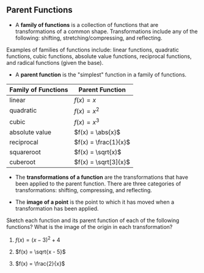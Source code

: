 Parent Functions
-------


* A **family of functions** is a collection of functions that are transformations of a common shape. Transformations include any of the following: shifting, stretching/compressing, and reflecting.

Examples of families of functions include: linear functions, quadratic functions, cubic functions, absolute value functions, reciprocal functions, and radical functions (given the base).

* A **parent function** is the "simplest" function in a family of functions.

| Family of Functions| Parent Function |
| --- | --- |
| linear | $f(x) = x$ |
| quadratic | $f(x) = x^2$ |
| cubic | $f(x) = x^3$ |
| absolute value | $f(x) = \abs{x}$ |
| reciprocal | $f(x) = \frac{1}{x}$ |
| squareroot | $f(x) = \sqrt{x)$ |
| cuberoot | $f(x) = \sqrt[3]{x}$ |

* The **transformations of a function** are the transformations that have been applied to the parent function. There are three categories of transformations: shifting, compressing, and reflecting.

* The **image of a point** is the point to which it has moved when a transformation has been applied.


Sketch each function and its parent function of each of the following functions? What is the image of the origin in each transformation?

1. $f(x) = (x-3)^2 + 4$

2. $f(x) = \sqrt{x - 5}$

3. $f(x) = \frac{2}{x}$